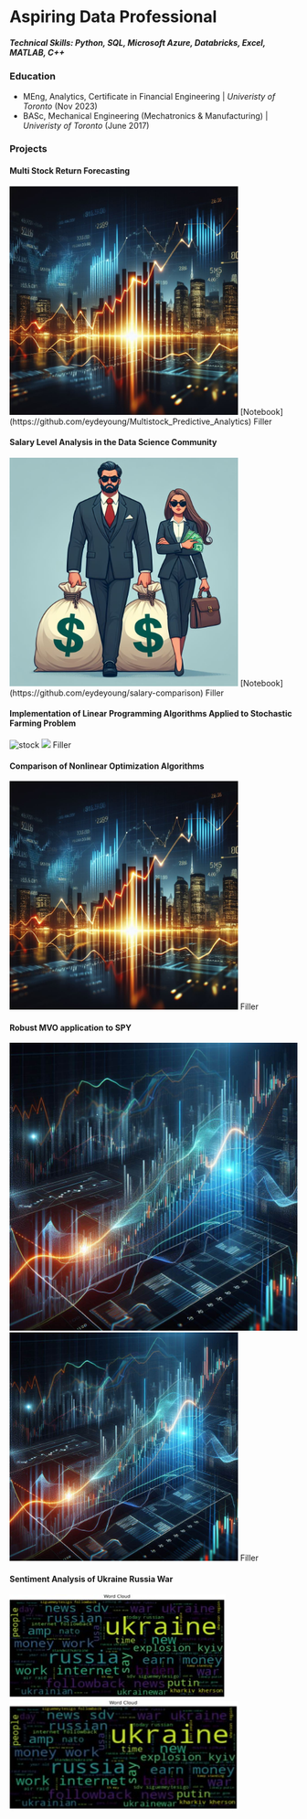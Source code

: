# Aspiring Data Professional

##### Technical Skills: Python, SQL, Microsoft Azure, Databricks, Excel, MATLAB, C++ 

### Education
- MEng, Analytics, Certificate in Financial Engineering | *Univeristy of Toronto* (Nov 2023)
- BASc, Mechanical Engineering (Mechatronics & Manufacturing) | *Univeristy of Toronto* (June 2017)

### Projects

#### Multi Stock Return Forecasting
<!--- ![stock](/assets/imgs/stock2.jfif) --->
<img src="/assets/imgs/stock2.jfif" width="400">
[Notebook](https://github.com/eydeyoung/Multistock_Predictive_Analytics)
Filler

#### Salary Level Analysis in the Data Science Community
<!--- ![salary](/assets/imgs/Salary Divide.jfif) --->
<img src="/assets/imgs/Salary Divide.jfif" width="400">
[Notebook](https://github.com/eydeyoung/salary-comparison)
Filler

#### Implementation of Linear Programming Algorithms Applied to Stochastic Farming Problem
![stock](/assets/imgs/Farming_Problem_2.jfif)
<img src="/assets/imgs/Farming_Problem_2.jfif" width="400">
Filler

#### Comparison of Nonlinear Optimization Algorithms
<!--- ![stock](/assets/imgs/stock2.jfif) --->
<img src="/assets/imgs/stock2.jfif" width="400">
Filler  

#### Robust MVO application to SPY
![stock](/assets/imgs/stock1.jfif)
<img src="/assets/imgs/stock1.jfif" width="400">
Filler  

#### Sentiment Analysis of Ukraine Russia War
![stock](/assets/imgs/Ukraine-Russia-War.JPG)
<img src="/assets/imgs/Ukraine-Russia-War.JPG" width="400">






